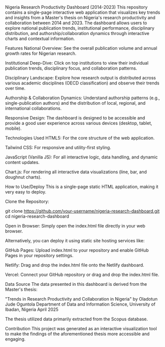 Nigeria Research Productivity Dashboard (2014-2023)
This repository contains a single-page interactive web application that visualizes key trends and insights from a Master's thesis on Nigeria's research productivity and collaboration between 2014 and 2023. The dashboard allows users to explore national publication trends, institutional performance, disciplinary distribution, and authorship/collaboration dynamics through interactive charts and contextual information.

Features
National Overview: See the overall publication volume and annual growth rates for Nigerian research.

Institutional Deep-Dive: Click on top institutions to view their individual publication trends, disciplinary focus, and collaboration patterns.

Disciplinary Landscape: Explore how research output is distributed across various academic disciplines (OECD classification) and observe their trends over time.

Authorship & Collaboration Dynamics: Understand authorship patterns (e.g., single-publication authors) and the distribution of local, regional, and international collaborations.

Responsive Design: The dashboard is designed to be accessible and provide a good user experience across various devices (desktop, tablet, mobile).

Technologies Used
HTML5: For the core structure of the web application.

Tailwind CSS: For responsive and utility-first styling.

JavaScript (Vanilla JS): For all interactive logic, data handling, and dynamic content updates.

Chart.js: For rendering all interactive data visualizations (line, bar, and doughnut charts).

How to Use/Deploy
This is a single-page static HTML application, making it very easy to deploy.

Clone the Repository:

git clone https://github.com/your-username/nigeria-research-dashboard.git
cd nigeria-research-dashboard

Open in Browser:
Simply open the index.html file directly in your web browser.

Alternatively, you can deploy it using static site hosting services like:

GitHub Pages: Upload index.html to your repository and enable GitHub Pages in your repository settings.

Netlify: Drag and drop the index.html file onto the Netlify dashboard.

Vercel: Connect your GitHub repository or drag and drop the index.html file.

Data Source
The data presented in this dashboard is derived from the Master's thesis:

"Trends in Research Productivity and Collaboration in Nigeria"
by Oladotun Jude Oguntola
Department of Data and Information Science, University of Ibadan, Nigeria
April 2025

The thesis utilized data primarily extracted from the Scopus database.

Contribution
This project was generated as an interactive visualization tool to make the findings of the aforementioned thesis more accessible and engaging.
